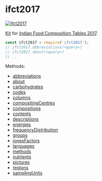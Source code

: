 # ifct2017

[![ifct2017](http://ninindia.org/images/ifct_2017.png)](https://www.npmjs.com/package/ifct2017)

[Kit] for [Indian Food Composition Tables 2017].

```javascript
const ifct2017 = require('ifct2017');
// ifct2017.abbreviations(<query>)
// ifct2017.about(<query>)
// ...
```

Methods:
- [abbreviations](https://www.npmjs.com/package/@ifct2017/abbreviations)
- [about](https://www.npmjs.com/package/@ifct2017/about)
- [carbohydrates](https://www.npmjs.com/package/@ifct2017/carbohydrates)
- [codes](https://www.npmjs.com/package/@ifct2017/codes)
- [columns](https://www.npmjs.com/package/@ifct2017/columns)
- [compositingCentres](https://www.npmjs.com/package/@ifct2017/compositingcentres)
- [compositions](https://www.npmjs.com/package/@ifct2017/compositions)
- [contents](https://www.npmjs.com/package/@ifct2017/contents)
- [descriptions](https://www.npmjs.com/package/@ifct2017/descriptions)
- [energies](https://www.npmjs.com/package/@ifct2017/energies)
- [frequencyDistribution](https://www.npmjs.com/package/@ifct2017/frequencydistribution)
- [groups](https://www.npmjs.com/package/@ifct2017/groups)
- [jonesFactors](https://www.npmjs.com/package/@ifct2017/jonesfactors)
- [languages](https://www.npmjs.com/package/@ifct2017/languages)
- [methods](https://www.npmjs.com/package/@ifct2017/methods)
- [nutrients](https://www.npmjs.com/package/@ifct2017/nutrients)
- [pictures](https://www.npmjs.com/package/@ifct2017/pictures)
- [regions](https://www.npmjs.com/package/@ifct2017/regions)
- [samplingUnits](https://www.npmjs.com/package/@ifct2017/samplingunits)


[Indian Food Composition Tables 2017]: http://ifct2017.com/
[Kit]: https://en.wikipedia.org/wiki/Kit_(of_components)
